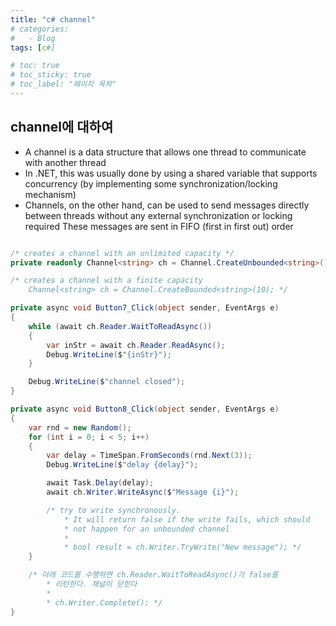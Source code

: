 ```yaml
---
title: "c# channel"
# categories:
#   - Blog
tags: [c#]

# toc: true
# toc_sticky: true
# toc_label: "페이지 목차"
---
```


## channel에 대하여

- A channel is a data structure that allows one thread to communicate with another thread
- In .NET, this was usually done by using a shared variable that supports concurrency (by implementing some synchronization/locking mechanism)
- Channels, on the other hand, can be used to send messages directly between threads without any external synchronization or locking required
These messages are sent in FIFO (first in first out) order

```c#

/* creates a channel with an unlimited capacity */
private readonly Channel<string> ch = Channel.CreateUnbounded<string>();

/* creates a channel with a finite capacity
    Channel<string> ch = Channel.CreateBounded<string>(10); */

private async void Button7_Click(object sender, EventArgs e)
{
    while (await ch.Reader.WaitToReadAsync())
    {
        var inStr = await ch.Reader.ReadAsync();
        Debug.WriteLine($"{inStr}");                
    }

    Debug.WriteLine($"channel closed");
}

private async void Button8_Click(object sender, EventArgs e)
{
    var rnd = new Random();
    for (int i = 0; i < 5; i++)
    {
        var delay = TimeSpan.FromSeconds(rnd.Next(3));
        Debug.WriteLine($"delay {delay}");

        await Task.Delay(delay);
        await ch.Writer.WriteAsync($"Message {i}");

        /* try to write synchronously. 
            * It will return false if the write fails, which should 
            * not happen for an unbounded channel
            * 
            * bool result = ch.Writer.TryWrite("New message"); */
    }

    /* 아래 코드를 수행하면 ch.Reader.WaitToReadAsync()가 false를
        * 리턴한다. 채널이 닫힌다
        * 
        * ch.Writer.Complete(); */
}

```
